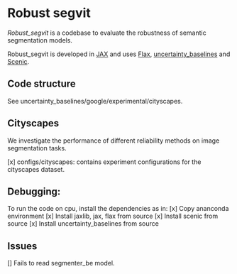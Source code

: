 # Robust segvit

*Robust_segvit* is a codebase to evaluate the robustness of semantic segmentation models.

Robust_segvit is developed in [JAX](https://github.com/google/jax) and uses [Flax](https://github.com/google/flax), [uncertainty_baselines](https://github.com/google/uncertainty-baselines) and [Scenic](https://github.com/google-research/scenic).

## Code structure
See uncertainty_baselines/google/experimental/cityscapes.


## Cityscapes

We investigate the performance of different reliability methods on image segmentation tasks. <br>

[x] configs/cityscapes: contains experiment configurations for the cityscapes dataset. <br>


## Debugging:

To run the code on cpu, install the dependencies as in:
[x] Copy ananconda environment
[x] Install jaxlib, jax, flax from source
[x] Install scenic from source
[x] Install uncertainty_baselines from source

## Issues
[] Fails to read segmenter_be model.
